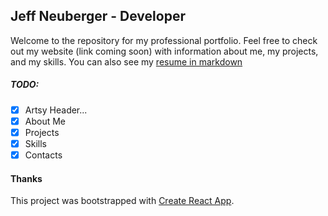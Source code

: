 ## Jeff Neuberger - Developer

Welcome to the repository for my professional portfolio. Feel free to check out my website (link coming soon) with information about me, my projects, and my skills. You can also see my [resume in markdown](/resume.md)

##### TODO:

- [x] Artsy Header...
- [x] About Me
- [x] Projects
- [x] Skills
- [x] Contacts

#### Thanks

This project was bootstrapped with [Create React App](https://github.com/facebook/create-react-app).
